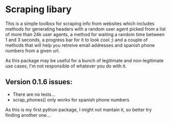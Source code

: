 # Scraping libary

This is a simple toolbox for scraping info from websites which includes methods for generating headers with a random user agent picked from a list of more than 24k user agents, a method for waiting a random time between 1 and 3 seconds, a progress bar for it to look cool ;) and a couple of methods that will help you retreive email addresses and spanish phone numbers from a given url.

As this package may be useful for a bunch of legitimate and non-legitimate use cases, I'm not responsible of whatever you do with it.


## Version 0.1.6 issues:
- There are no tests...
- scrap_phones() only works for spanish phone numbers

As this is my first python package, I might not mantain it, so better try finding another one...